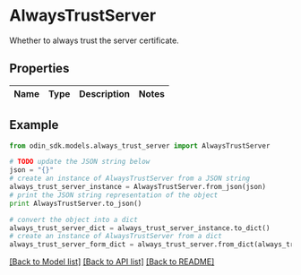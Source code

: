 # AlwaysTrustServer

Whether to always trust the server certificate.

## Properties

Name | Type | Description | Notes
------------ | ------------- | ------------- | -------------

## Example

```python
from odin_sdk.models.always_trust_server import AlwaysTrustServer

# TODO update the JSON string below
json = "{}"
# create an instance of AlwaysTrustServer from a JSON string
always_trust_server_instance = AlwaysTrustServer.from_json(json)
# print the JSON string representation of the object
print AlwaysTrustServer.to_json()

# convert the object into a dict
always_trust_server_dict = always_trust_server_instance.to_dict()
# create an instance of AlwaysTrustServer from a dict
always_trust_server_form_dict = always_trust_server.from_dict(always_trust_server_dict)
```
[[Back to Model list]](../README.md#documentation-for-models) [[Back to API list]](../README.md#documentation-for-api-endpoints) [[Back to README]](../README.md)


